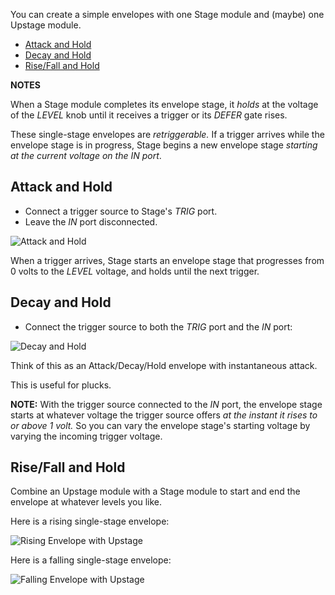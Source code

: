 You can create a simple envelopes
with one Stage module and (maybe) one Upstage module.

- [Attack and Hold](#attack-and-hold)
- [Decay and Hold](#decay-and-hold)
- [Rise/Fall and Hold](#rise-fall-and-hold)

**NOTES**

When a Stage module completes its envelope stage,
  it *holds* at the voltage of the *LEVEL* knob
  until it receives a trigger or its *DEFER* gate rises.

These single-stage envelopes are *retriggerable.*
  If a trigger arrives
  while the envelope stage is in progress,
  Stage begins a new envelope stage
  *starting at the current voltage on the *IN* port*.

## Attack and Hold

- Connect a trigger source to Stage's *TRIG* port.
- Leave the *IN* port disconnected.

![Attack and Hold](attack-and-hold.png)

When a trigger arrives,
Stage starts an envelope stage
that progresses from 0 volts to the *LEVEL* voltage,
and holds until the next trigger.

## Decay and Hold

- Connect the trigger source
  to both the *TRIG* port and the *IN* port:

![Decay and Hold](decay-and-hold.png)

Think of this as an Attack/Decay/Hold envelope
with instantaneous attack.

This is useful for plucks.

**NOTE:**
With the trigger source connected to the *IN* port,
the envelope stage starts
at whatever voltage the trigger source
offers *at the instant it rises to or above 1 volt.*
So you can vary the envelope stage's starting voltage
by varying the incoming trigger voltage.

## Rise/Fall and Hold

Combine an Upstage module with a Stage module
to start and end the envelope at whatever levels you like.

Here is a rising single-stage envelope:

![Rising Envelope with Upstage](upstage-rise.png)

Here is a falling single-stage envelope:

![Falling Envelope with Upstage](upstage-fall.png)
